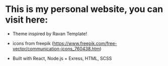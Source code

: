 # This is my personal website, you can visit here: <url>


- Theme inspired by Ravan Template!
- icons from freepik (https://www.freepik.com/free-vector/communication-icons_760438.htm)

- Built with React, Node.js + Exress, HTML, SCSS
